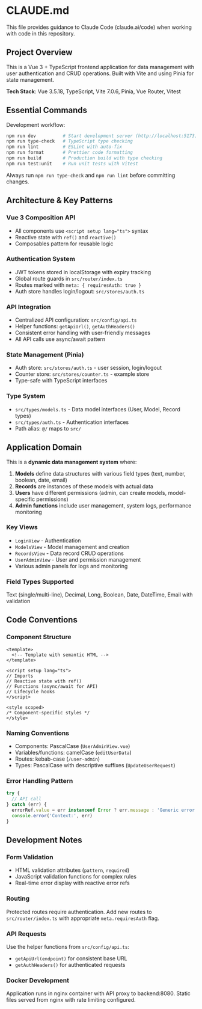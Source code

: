 # CLAUDE.md

This file provides guidance to Claude Code (claude.ai/code) when working with code in this repository.

## Project Overview

This is a Vue 3 + TypeScript frontend application for data management with user authentication and CRUD operations. Built with Vite and using Pinia for state management.

**Tech Stack**: Vue 3.5.18, TypeScript, Vite 7.0.6, Pinia, Vue Router, Vitest

## Essential Commands

Development workflow:
```bash
npm run dev          # Start development server (http://localhost:5173)
npm run type-check   # TypeScript type checking
npm run lint         # ESLint with auto-fix
npm run format       # Prettier code formatting
npm run build        # Production build with type checking
npm run test:unit    # Run unit tests with Vitest
```

Always run `npm run type-check` and `npm run lint` before committing changes.

## Architecture & Key Patterns

### Vue 3 Composition API
- All components use `<script setup lang="ts">` syntax
- Reactive state with `ref()` and `reactive()`
- Composables pattern for reusable logic

### Authentication System
- JWT tokens stored in localStorage with expiry tracking
- Global route guards in `src/router/index.ts`
- Routes marked with `meta: { requiresAuth: true }`
- Auth store handles login/logout: `src/stores/auth.ts`

### API Integration
- Centralized API configuration: `src/config/api.ts`
- Helper functions: `getApiUrl()`, `getAuthHeaders()`
- Consistent error handling with user-friendly messages
- All API calls use async/await pattern

### State Management (Pinia)
- Auth store: `src/stores/auth.ts` - user session, login/logout
- Counter store: `src/stores/counter.ts` - example store
- Type-safe with TypeScript interfaces

### Type System
- `src/types/models.ts` - Data model interfaces (User, Model, Record types)
- `src/types/auth.ts` - Authentication interfaces
- Path alias: `@/` maps to `src/`

## Application Domain

This is a **dynamic data management system** where:

1. **Models** define data structures with various field types (text, number, boolean, date, email)
2. **Records** are instances of these models with actual data
3. **Users** have different permissions (admin, can create models, model-specific permissions)
4. **Admin functions** include user management, system logs, performance monitoring

### Key Views
- `LoginView` - Authentication
- `ModelsView` - Model management and creation
- `RecordsView` - Data record CRUD operations
- `UserAdminView` - User and permission management
- Various admin panels for logs and monitoring

### Field Types Supported
Text (single/multi-line), Decimal, Long, Boolean, Date, DateTime, Email with validation

## Code Conventions

### Component Structure
```vue
<template>
  <!-- Template with semantic HTML -->
</template>

<script setup lang="ts">
// Imports
// Reactive state with ref()
// Functions (async/await for API)
// Lifecycle hooks
</script>

<style scoped>
/* Component-specific styles */
</style>
```

### Naming Conventions
- Components: PascalCase (`UserAdminView.vue`)
- Variables/functions: camelCase (`editUserData`)
- Routes: kebab-case (`/user-admin`)
- Types: PascalCase with descriptive suffixes (`UpdateUserRequest`)

### Error Handling Pattern
```typescript
try {
  // API call
} catch (err) {
  errorRef.value = err instanceof Error ? err.message : 'Generic error message'
  console.error('Context:', err)
}
```

## Development Notes

### Form Validation
- HTML validation attributes (`pattern`, `required`)
- JavaScript validation functions for complex rules
- Real-time error display with reactive error refs

### Routing
Protected routes require authentication. Add new routes to `src/router/index.ts` with appropriate `meta.requiresAuth` flag.

### API Requests
Use the helper functions from `src/config/api.ts`:
- `getApiUrl(endpoint)` for consistent base URL
- `getAuthHeaders()` for authenticated requests

### Docker Development
Application runs in nginx container with API proxy to backend:8080. Static files served from nginx with rate limiting configured.